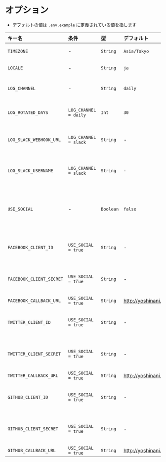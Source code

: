 # オプション

- デフォルトの値は `.env.example` に定義されている値を指します

|キー名|条件|型|デフォルト|備考|
|:--|:--|:--|:--|:--|
|`TIMEZONE`|-|`String`|`Asia/Tokyo`|JST(日本標準時)に設定済み|
|`LOCALE`|-|`String`|`ja`|日本語に設定済み|
|`LOG_CHANNEL`|-|`String`|`daily`|ログを日別で出力するように設定済み|
|`LOG_ROTATED_DAYS`|`LOG_CHANNEL = daily`|`Int`|`30`|30日間ログを保持するように設定済み|
|`LOG_SLACK_WEBHOOK_URL`|`LOG_CHANNEL = slack`|`String`|-|slackでロギングする際はWebhookURLを記述|
|`LOG_SLACK_USERNAME`|`LOG_CHANNEL = slack`|`String`|`-`|slackでロギング結果を出力するボットの名称|
|`USE_SOCIAL`|-|`Boolean`|`false`|true時、ルートと画面どちらもSocialLoginの機能を有効化します|
|`FACEBOOK_CLIENT_ID`|`USE_SOCIAL = true`|`String`|-|OAuthアプリケーションの登録が必要です|
|`FACEBOOK_CLIENT_SECRET`|`USE_SOCIAL = true`|`String`|-|OAuthアプリケーションの登録が必要です|
|`FACEBOOK_CALLBACK_URL`|`USE_SOCIAL = true`|`String`|http://yoshinani.homestead/auth/facebook/callback||
|`TWITTER_CLIENT_ID`|`USE_SOCIAL = true`|`String`|-|OAuthアプリケーションの登録が必要です|
|`TWITTER_CLIENT_SECRET`|`USE_SOCIAL = true`|`String`|-|OAuthアプリケーションの登録が必要です|
|`TWITTER_CALLBACK_URL`|`USE_SOCIAL = true`|`String`|http://yoshinani.homestead/auth/twitter/callback||
|`GITHUB_CLIENT_ID`|`USE_SOCIAL = true`|`String`|-|OAuthアプリケーションの登録が必要です|
|`GITHUB_CLIENT_SECRET`|`USE_SOCIAL = true`|`String`|-|OAuthアプリケーションの登録が必要です|
|`GITHUB_CALLBACK_URL`|`USE_SOCIAL = true`|`String`|http://yoshinani.homestead/auth/github/callback||
